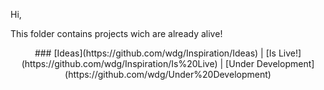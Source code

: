 Hi,

This folder contains projects wich are already alive!

<center>
### [Ideas](https://github.com/wdg/Inspiration/Ideas) | [Is Live!](https://github.com/wdg/Inspiration/Is%20Live) | [Under Development](https://github.com/wdg/Under%20Development)
</center>